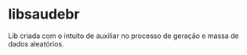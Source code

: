 # libsaudebr
Lib criada com o intuito de auxiliar no processo de geração e massa de dados aleatórios.
